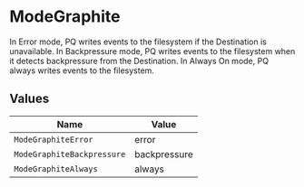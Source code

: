 # ModeGraphite

In Error mode, PQ writes events to the filesystem if the Destination is unavailable. In Backpressure mode, PQ writes events to the filesystem when it detects backpressure from the Destination. In Always On mode, PQ always writes events to the filesystem.


## Values

| Name                       | Value                      |
| -------------------------- | -------------------------- |
| `ModeGraphiteError`        | error                      |
| `ModeGraphiteBackpressure` | backpressure               |
| `ModeGraphiteAlways`       | always                     |